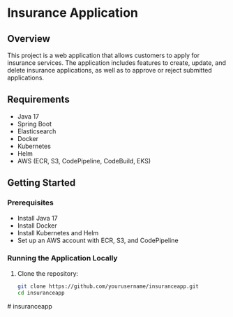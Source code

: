 # Insurance Application

## Overview
This project is a web application that allows customers to apply for insurance services. The application includes features to create, update, and delete insurance applications, as well as to approve or reject submitted applications.

## Requirements

- Java 17
- Spring Boot
- Elasticsearch
- Docker
- Kubernetes
- Helm
- AWS (ECR, S3, CodePipeline, CodeBuild, EKS)

## Getting Started

### Prerequisites

- Install Java 17
- Install Docker
- Install Kubernetes and Helm
- Set up an AWS account with ECR, S3, and CodePipeline

### Running the Application Locally

1. Clone the repository:
   ```sh
   git clone https://github.com/yourusername/insuranceapp.git
   cd insuranceapp
#   i n s u r a n c e a p p  
 